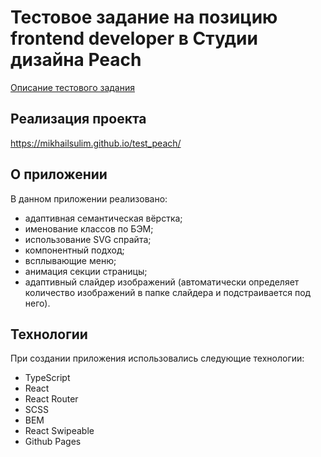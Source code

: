 # Тестовое задание на позицию frontend developer в Студии дизайна Peach
[Описание тестового задания](./test_description.pdf)

## Реализация проекта
https://mikhailsulim.github.io/test_peach/

## О приложении
В данном приложении реализовано: 
- адаптивная семантическая вёрстка;
- именование классов по БЭМ;
- использование SVG спрайта;
- компонентный подход;
- всплывающие меню;
- анимация секции страницы;
- адаптивный слайдер изображений (автоматически определяет количество изображений в папке слайдера и подстраивается под него).

## Технологии 
При создании приложения использовались следующие технологии:
- TypeScript
- React
- React Router
- SCSS 
- BEM
- React Swipeable
- Github Pages
